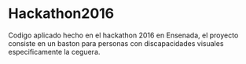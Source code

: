 # Hackathon2016
Codigo aplicado hecho en el hackathon 2016 en Ensenada, el proyecto consiste en un baston para personas con discapacidades visuales
especificamente la ceguera.

